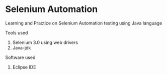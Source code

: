 # Selenium Automation
Learning and Practice on Selenium Automation testing using Java language

Tools used

1. Selenium 3.0 using web drivers
2. Java-jdk

Software used

1. Eclipse IDE
